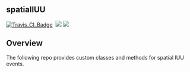 ## spatialIUU

[![Travis_CI_Badge](https://travis-ci.com/johnwoodill/spatialIUU.svg?branch=master)](https://travis-ci.com/johnwoodill/spatialIUU#)
![]()
![](https://img.shields.io/python/v3.6.png?color=blue)
![](https://img.shields.io/license/MIT.png?color=blue)


Overview
--------
The following repo provides custom classes and methods for spatial IUU events.